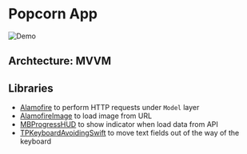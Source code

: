 # Popcorn App

![Demo](https://user-images.githubusercontent.com/82117410/116222025-da835c00-a756-11eb-8e04-a051006f5e74.gif)

## Archtecture: MVVM

## Libraries
* [Alamofire](https://github.com/Alamofire/Alamofire) to perform HTTP requests under `Model` layer
* [AlamofireImage](https://github.com/Alamofire/AlamofireImage) to load image from URL
* [MBProgressHUD](https://github.com/jdg/MBProgressHUD) to show indicator when load data from API
* [TPKeyboardAvoidingSwift](https://github.com/apple-avadhesh/TPKeyboardAvoidingSwift) to move text fields out of the way of the keyboard
